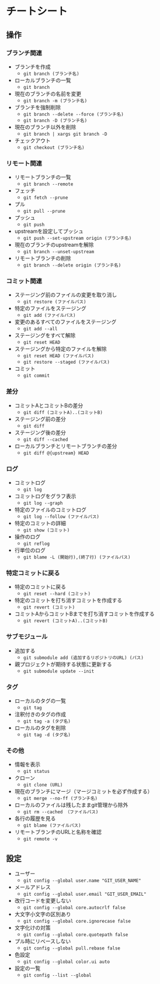# チートシート
## 操作
### ブランチ関連
* ブランチを作成
    * `git branch (ブランチ名)`
* ローカルブランチの一覧
    * `git branch`
* 現在のブランチの名前を変更
    * `git branch -m (ブランチ名)`
* ブランチを強制削除
    * `git branch --delete --force (ブランチ名)`
    * `git branch -D (ブランチ名)`
* 現在のブランチ以外を削除
    * `git branch | xargs git branch -D`
* チェックアウト
    * `git checkout (ブランチ名)`

### リモート関連
* リモートブランチの一覧
    * `git branch --remote`
* フェッチ
    * `git fetch --prune`
* プル
    * `git pull --prune`
* プッシュ
    * `git push`
* upstreamを設定してプッシュ
    * `git push --set-upstream origin (ブランチ名)`
* 現在のブランチのupstreamを解除
    * `git branch --unset-upstream`
* リモートブランチの削除
    * `git branch --delete origin (ブランチ名)`

### コミット関連
* ステージング前のファイルの変更を取り消し
    * `git restore (ファイルパス)`
* 特定のファイルをステージング
    * `git add (ファイルパス)`
* 変更のあるすべてのファイルをステージング
    * `git add --all`
* ステージングをすべて解除
    * `git reset HEAD`
* ステージングから特定のファイルを解除
    * `git reset HEAD (ファイルパス)`
    * `git restore --staged (ファイルパス)`
* コミット
    * `git commit`

### 差分
* コミットAとコミットBの差分
    * `git diff (コミットA)..(コミットB)`
* ステージング前の差分
    * `git diff`
* ステージング後の差分
    * `git diff --cached`
* ローカルブランチとリモートブランチの差分
    * `git diff @{upstream} HEAD`

### ログ
* コミットログ
    * `git log`
* コミットログをグラフ表示
    * `git log --graph`
* 特定のファイルのコミットログ
    * `git log --follow (ファイルパス)`
* 特定のコミットの詳細
    * `git show (コミット)`
* 操作のログ
    * `git reflog`
* 行単位のログ
    * `git blame -L (開始行),(終了行) (ファイルパス)`

### 特定コミットに戻る
* 特定のコミットに戻る
    * `git reset --hard (コミット)`
* 特定のコミットを打ち消すコミットを作成する
    * `git revert (コミット)`
* コミットAからコミットBまでを打ち消すコミットを作成する
    * `git revert (コミットA)..(コミットB)`

### サブモジュール
* 追加する
    * `git submodule add (追加するリポジトリのURL) (パス)`
* 親プロジェクトが期待する状態に更新する
    * `git submodule update --init`

### タグ
* ローカルのタグの一覧
    * `git tag`
* 注釈付きのタグの作成
    * `git tag -a (タグ名)`
* ローカルのタグを削除
    * `git tag -d (タグ名)`

### その他
* 情報を表示
    * `git status`
* クローン
    * `git clone (URL)`
* 現在のブランチにマージ（マージコミットを必ず作成する）
    * `git merge --no-ff (ブランチ名)`
* ローカルのファイルは残したままgit管理から除外
    * `git rm --cached （ファイルパス)`
* 各行の履歴を見る
    * `git blame (ファイルパス)`
* リモートブランチのURLと名称を確認
    * `git remote -v`

## 設定
* ユーザー
    * `git config --global user.name "GIT_USER_NAME"`
* メールアドレス
    * `git config --global user.email "GIT_USER_EMAIL"`
* 改行コードを変更しない
    * `git config --global core.autocrlf false`
* 大文字小文字の区別あり
    * `git config --global core.ignorecase false`
* 文字化けの対策
    * `git config --global core.quotepath false`
* プル時にリベースしない
    * `git config --global pull.rebase false`
* 色設定
    * `git config --global color.ui auto`
* 設定の一覧
    * `git config --list --global`
